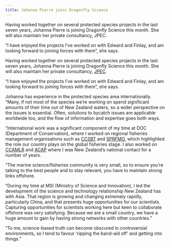 ```yaml
---
title: Johanna Pierre joins Dragonfly Science
---
```

Having worked together on several protected species projects in the
last seven years, Johanna Pierre is joining Dragonfly Science this
month. She will also maintain her private consultancy, JPEC.

“I have enjoyed the projects I’ve worked on with Edward and Finlay,
and am looking forward to joining forces with them”, she says.

<!--more-->

Having worked together on several protected species projects in the
last seven years, Johanna Pierre is joining Dragonfly Science this
month. She will also maintain her private consultancy,
[JPEC](http://www.jpec.co.nz).

“I have enjoyed the projects I’ve worked on with Edward and Finlay,
and am looking forward to joining forces with them”, she says.


Johanna has experience in the protected species area internationally.
“Many, if not most of the species we’re working on spend significant
amounts of their time out of New Zealand waters, so a wider
perspective on the issues is essential.  Often, solutions to bycatch
issues are applicable worldwide too, and the flow of information and
expertise goes both ways.

 “International work was a significant component of my time at DOC
(Department of Conservation), where I worked on regional fisheries
management organisations such as [CCSBT](http://www.ccsbt.org) and
[SPRFMO](http://www.southpacificrfmo.org), which highlighted the role
our country plays on the global fisheries stage. I also worked on
[CCAMLR](http://www.ccamlr.org) and [ACAP](http://www.acap.aq) where I
was New Zealand’s national contact for a number of years.

“The marine science/fisheries community is very small, so to ensure
you’re talking to the best people and to stay relevant, you have to
maintain strong links offshore.

“During my time at MSI (Ministry of Science and Innovation), I led the
development of the science and technology relationship New Zealand has
with Asia. That region is growing and changing extremely rapidly,
particularly China, and that presents huge opportunities for our
scientists. Capturing opportunities for scientists working here but
keen to collaborate offshore was very satisfying. Because we are a
small country, we have a huge amount to gain by having strong networks
with other countries.”

“To me, science-based truth can become obscured in controversial
environments, so I tend to favour ‘ripping the band-aid off’ and
getting into things.”


